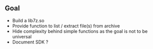 ## Goal ##
- Build a lib7z.so
- Provide function to list / extract file(s) from archive
- Hide complexity behind simple functions as the goal is not to be universal
- Document SDK ?

